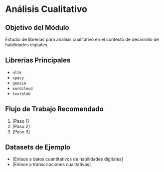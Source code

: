 # Análisis Cualitativo

## Objetivo del Módulo
Estudio de librerías para análisis cualitativo en el contexto de desarrollo de habilidades digitales

## Librerías Principales
- `nltk`
- `spacy`
- `gensim`
- `wordcloud`
- `textblob`

## Flujo de Trabajo Recomendado
1. [Paso 1]
2. [Paso 2]
3. [Paso 3]

## Datasets de Ejemplo
- [Enlace a datos cuantitativos de habilidades digitales]
- [Enlace a transcripciones cualitativas]
